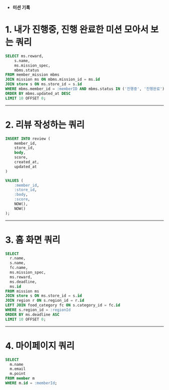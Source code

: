 - **미션 기록**
    
# 1. 내가 진행중, 진행 완료한 미션 모아서 보는 쿼리

```sql
SELECT ms.reward,
	s.name,
	ms.mission_spec,
	mbms.status
FROM member_mission mbms
JOIN mission ms ON mbms.mission_id = ms.id
JOIN store s ON ms.store_id = s.id
WHERE mbms.member_id = :memberID AND mbms.status IN ('진행중', '진행완료')
ORDER BY mbms.updated_at DESC
LIMIT 10 OFFSET 0;
```

---

# 2. 리뷰 작성하는 쿼리

```sql
INSERT INTO review (
    member_id,
    store_id,
    body,
    score,
    created_at,
    updated_at
)

VALUES (
    :member_id,
    :store_id,
    :body,
    :score,
    NOW(),
    NOW()
);
```

---

# 3. 홈 화면 쿼리

```sql
SELECT
  r.name,
  s.name,
  fc.name,
  ms.mission_spec,
  ms.reward,
  ms.deadline,
  ms.id
FROM mission ms
JOIN store s ON ms.store_id = s.id
JOIN region r ON s.region_id = r.id
LEFT JOIN food_category fc ON s.category_id = fc.id
WHERE s.region_id = :regionId
ORDER BY ms.deadline ASC
LIMIT 10 OFFSET 0;
```

---

# 4. 마이페이지 쿼리

```sql
SELECT
  m.name
  m.email
  m.point
FROM member m
WHERE m.id = :memberId;
```
